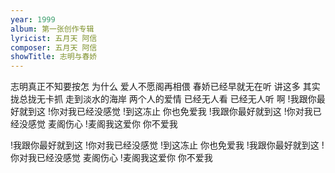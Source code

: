 ```yaml
---
year: 1999
album: 第一张创作专辑
lyricist: 五月天 阿信
composer: 五月天 阿信
showTitle: 志明与春娇
---
```

志明真正不知要按怎
为什么 爱人不愿阁再相偎
春娇已经早就无在听
讲这多 其实拢总拢无卡抓
走到淡水的海岸 两个人的爱情
已经无人看 已经无人听 啊
!我跟你最好就到这
!你对我已经没感觉
!到这冻止 你也免爱我
!我跟你最好就到这
!你对我已经没感觉 麦阁伤心
!麦阁我这爱你 你不爱我

!我跟你最好就到这
!你对我已经没感觉
!到这冻止 你也免爱我
!我跟你最好就到这
!你对我已经没感觉 麦阁伤心
!麦阁我这爱你 你不爱我
